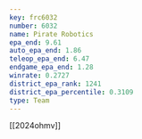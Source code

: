 ```yaml
---
key: frc6032
number: 6032
name: Pirate Robotics
epa_end: 9.61
auto_epa_end: 1.86
teleop_epa_end: 6.47
endgame_epa_end: 1.28
winrate: 0.2727
district_epa_rank: 1241
district_epa_percentile: 0.3109
type: Team
---
```

[[2024ohmv]]
